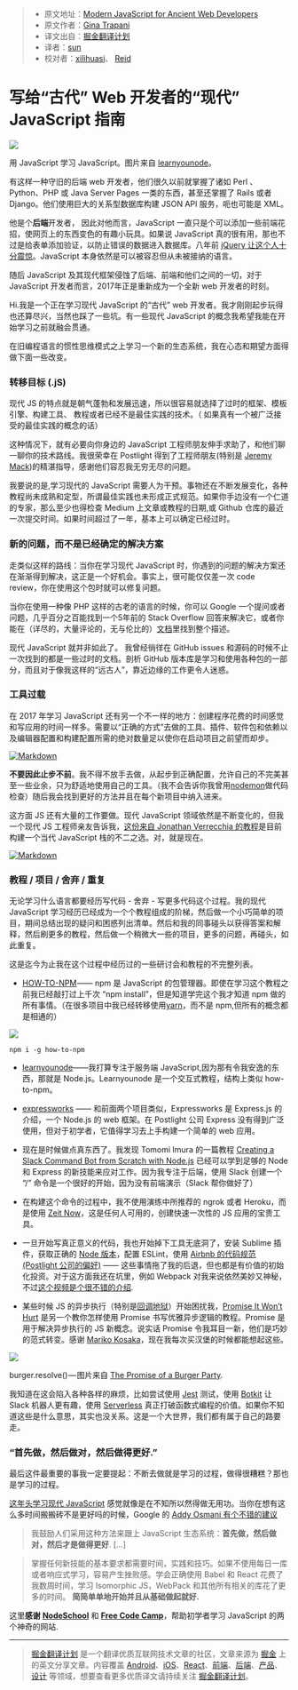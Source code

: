 > * 原文地址：[Modern JavaScript for Ancient Web Developers](https://trackchanges.postlight.com/modern-javascript-for-ancient-web-developers-58e7cae050f9#.ibsx51ylz)
> * 原文作者：[Gina Trapani](https://trackchanges.postlight.com/@ginatrapani?source=post_header_lockup)
> * 译文出自：[掘金翻译计划](https://github.com/xitu/gold-miner)
> * 译者：[sun](http://suncafe.cc)
> * 校对者：[xilihuasi](https://github.com/xilihuasi)、 [Reid](https://github.com/reid3290)

# 写给“古代” Web 开发者的“现代” JavaScript 指南 #

<img class="progressiveMedia-noscript js-progressiveMedia-inner" src="https://cdn-images-1.medium.com/max/800/1*_5XMNVNbpIDCDHU1YXZPyA.png">

用 JavaScript 学习 JavaScript。图片来自 [learnyounode](https://github.com/workshopper/learnyounode)。

有这样一种守旧的后端 web 开发者，他们很久以前就掌握了诸如 Perl 、Python、PHP 或 Java Server Pages 一类的东西，甚至还掌握了 Rails 或者 Django。他们使用巨大的关系型数据库构建 JSON API 服务，呃也可能是 XML。

他是个**后端**开发者， 因此对他而言，JavaScript 一直只是个可以添加一些前端花招，使网页上的东西变色的有趣小玩具。如果说 JavaScript 真的很有用，那也不过是给表单添加验证，以防止错误的数据进入数据库。八年前 [jQuery 让这个人十分震惊](https://twitter.com/ginatrapani/status/3252157585)。JavaScript 本身依然是可以被容忍但从未被接纳的语言。

 随后 JavaScript 及其现代框架侵蚀了后端、前端和他们之间的一切，对于 JavaScript 开发者而言，2017年正是重新成为一个全新 web 开发者的时刻。

Hi.我是一个正在学习现代 JavaScript 的“古代” web 开发者。我才刚刚起步玩得也还算尽兴，当然也踩了一些坑。有一些现代 JavaScript 的概念我希望我能在开始学习之前就融会贯通。

在旧编程语言的惯性思维模式之上学习一个新的生态系统，我在心态和期望方面得做下面一些改变。

### 转移目标 (.jS)

现代 JS 的特点就是朝气蓬勃和发展迅速，所以很容易就选择了过时的框架、模板引擎、构建工具、 教程或者已经不是最佳实践的技术。（ 如果真有一个被广泛接受的最佳实践的概念的话）

这种情况下，就有必要向你身边的 JavaScript 工程师朋友伸手求助了，和他们聊一聊你的技术路线。我很荣幸在 Postlight 得到了工程师朋友(特别是 [Jeremy Mack](https://medium.com/@mutewinter))的精湛指导，感谢他们容忍我无穷无尽的问题。

我要说的是,学习现代的 JavaScript 需要人为干预。事物还在不断发展变化，各种教程尚未成熟和定型，所谓最佳实践也未形成正式规范。如果你手边没有一个仁道的专家，那么至少也得检查 Medium 上文章或教程的日期,或 Github 仓库的最近一次提交时间。如果时间超过了一年，基本上可以确定已经过时。

### 新的问题，而不是已经确定的解决方案 ###

走类似这样的路线：当你在学习现代 JavaScript 时，你遇到的问题的解决方案还在渐渐得到解决，这正是一个好机会。事实上，很可能仅仅差一次 code review，你在使用这个包时就可以修复问题。

当你在使用一种像 PHP 这样的古老的语言的时候，你可以 Google 一个提问或者问题，几乎百分之百能找到一个5年前的 Stack Overflow 回答来解决它，或者你能在（详尽的，大量评论的，无与伦比的）[文档](http://docs.php.net/docs.php)里找到整个描述。

现代 JavaScript 就并非如此了。 我曾经徜徉在 GitHub issues 和源码的时候不止一次找到的都是一些过时的文档。剖析 GitHub 版本库是学习和使用各种包的一部分，而且对于像我这样的“远古人”，靠近边缘的工作更令人迷惑。

### 工具过载 ###

在 2017 年学习 JavaScript 还有另一个不一样的地方：创建程序花费的时间感觉和写应用的时间一样多。需要以“正确的方式”去做的工具、插件、软件包和依赖以及编辑器配置和构建配置所需的绝对数量足以使你在启动项目之前望而却步。

[![Markdown](http://i4.buimg.com/1949/adafb30475d3d36a.png)](https://twitter.com/capndesign/status/832638513048850433/photo/1)

**不要因此止步不前**。我不得不放手去做，从起步到正确配置，允许自己的不完美甚至一些业余，只为舒适地使用自己的工具。（我不会告诉你我曾用[nodemon](https://nodemon.io/)做代码检查）随后我会找到更好的方法并且在每个新项目中纳入进来。

这方面 JS 还有大量的工作要做。现代 JavaScript 领域依然是不断变化的，但我一个现代 JS 工程师亲友告诉我，[这份来自 Jonathan Verrecchia 的教程](https://github.com/verekia/js-stack-from-scratch)是目前构建一个当代 JavaScript 栈的不二之选。对，就是现在。

[![Markdown](http://i1.piimg.com/1949/95cedaf271a8c352.png)](https://github.com/verekia/js-stack-from-scratch)

### 教程 / 项目 / 舍弃 / 重复 ###

无论学习什么语言都要经历写代码 - 舍弃 - 写更多代码这个过程。我的现代 JavaScript 学习经历已经成为一个个教程组成的阶梯，然后做一个小巧简单的项目，期间总结出现的疑问和困惑列出清单。然后和我的同事碰头以获得答案和解释，然后刷更多的教程，然后做一个稍微大一些的项目，更多的问题，再碰头，如此重复。

这是迄今为止我在这个过程中经历过的一些研讨会和教程的不完整列表。

- [HOW-TO-NPM](https://github.com/workshopper/how-to-npm) —— npm 是 JavaScript 的包管理器。即使在学习这个教程之前我已经敲打过上千次 “npm install”，但是知道学完这个我才知道 npm 做的所有事情。（在很多项目中我已经转移使用[yarn](https://github.com/yarnpkg/yarn)，而不是 npm,但所有的概念都是相通的）

<img class="progressiveMedia-noscript js-progressiveMedia-inner" src="https://cdn-images-1.medium.com/max/800/1*0NydvP4xLtp13z_HE2Xqyw.png">

`npm i -g how-to-npm`

- [learnyounode](https://github.com/workshopper/learnyounode)——我打算专注于服务端 JavaScript,因为那有令我安逸的东西，那就是 Node.js。Learnyounode 是一个交互式教程，结构上类似 how-to-npm。

- [expressworks](https://github.com/azat-co/expressworks) —— 和前面两个项目类似，Expressworks 是 Express.js 的介绍，一个 Node.js 的 web 框架。在 Postlight 公司 Express 没有得到广泛使用，但对于初学者，它值得学习去上手构建一个简单的 web 应用。
- 现在是时候做点真东西了。我发现 Tomomi Imura 的一篇教程 [Creating a Slack Command Bot from Scratch with Node.js](http://www.girliemac.com/blog/2016/10/24/slack-command-bot-nodejs/) 已经可以学到足够的 Node 和 Express 的新技能来应对工作。因为我专注于后端，使用 Slack 创建一个 “/” 命令是一个很好的开始，因为没有前端演示（Slack 帮你做好了）
- 在构建这个命令的过程中，我不使用演练中所推荐的 ngrok 或者 Heroku，而是使用 [Zeit Now](https://zeit.co/now)，这是任何人可用的，创建快速一次性的 JS 应用的宝贵工具。
- 一旦开始写真正意义的代码，我也开始掉下工具无底洞了，安装 Sublime 插件，获取正确的 [Node 版本](https://github.com/postlight/lux/blob/master/CONTRIBUTING.md#nodejs-version-requirements)，配置 ESLint，使用 [Airbnb 的代码规范 (Postlight 公司的偏好)](https://github.com/airbnb/javascript) —— 这些事情拖了我的后退，但也都是有价值的初始化投资。对于这方面我还在坑里，例如 Webpack 对我来说依然美妙又神秘，不过[这个视频是个很不错的介绍](https://www.youtube.com/watch?v=WQue1AN93YU)*.*
- 某些时候 JS 的异步执行（特别是[回调地狱](http://callbackhell.com/)）开始困扰我，[Promise It Won’t Hurt](https://github.com/stevekane/promise-it-wont-hurt) 是另一个教你怎样使用 Promise 书写优雅异步逻辑的教程。Promise 是用于解决异步执行的 JS 新概念。说实话 Promise 令我耳目一新，他们是巧妙的范式转变。感谢 [Mariko Kosaka](http://kosamari.com/notes/the-promise-of-a-burger-party)，现在我每次买汉堡的时候都能想起这些。
<img class="progressiveMedia-noscript js-progressiveMedia-inner" src="https://cdn-images-1.medium.com/max/800/1*Gh5Pv0ujTuikxGZMeANfCg.png">

burger.resolve() — 图片来自 [The Promise of a Burger Party](http://kosamari.com/notes/the-promise-of-a-burger-party).

我知道在这会陷入各种各样的麻烦，比如尝试使用 [Jest](https://facebook.github.io/jest/) 测试，使用 [Botkit](https://github.com/howdyai/botkit) 让 Slack 机器人更有趣，使用 [Serverless](https://serverless.com/) 真正打破函数式编程的价值。如果你不知道这些是什么意思，其实也没关系。这是一个大世界，我们都有属于自己的路要走。

### **“首先做，然后做对，然后做得更好**.” ###

最后这件最重要的事我一定要提起：不断去做就是学习的过程，做得很糟糕？那也是学习的过程。

[这年头学习现代 JavaScript](https://hackernoon.com/how-it-feels-to-learn-javascript-in-2016-d3a717dd577f#.kclvczou2) 感觉就像是在不知所以然得做无用功。当你在想有这么多时间搬搬砖不是更好吗的时候，Google 的 [Addy Osmani 有个不错的建议](https://medium.com/@addyosmani/totally-get-your-frustration-ea11adf237e3#.t599ja0j3)

> 我鼓励人们采用这种方法来跟上 JavaScript 生态系统：**首先做，然后做对，然后才是做得更好**. […]

> 掌握任何新技能的基本要求都需要时间，实践和技巧。如果不使用每日一库或者响应式学习，容易产生挫败感。学会正确使用 Babel 和 React 花费了我数周时间，学习 Isomorphic JS，WebPack 和其他所有相关的库花了更多的时间。 **简简单单地开始并且从基础做起就好.**

这里**感谢** [ **NodeSchool**](https://nodeschool.io/) 和 [**Free Code Camp**](https://www.freecodecamp.com/)，帮助初学者学习 JavaScript 的两个神奇的网站.  


---

> [掘金翻译计划](https://github.com/xitu/gold-miner) 是一个翻译优质互联网技术文章的社区，文章来源为 [掘金](https://juejin.im) 上的英文分享文章。内容覆盖 [Android](https://github.com/xitu/gold-miner#android)、[iOS](https://github.com/xitu/gold-miner#ios)、[React](https://github.com/xitu/gold-miner#react)、[前端](https://github.com/xitu/gold-miner#前端)、[后端](https://github.com/xitu/gold-miner#后端)、[产品](https://github.com/xitu/gold-miner#产品)、[设计](https://github.com/xitu/gold-miner#设计) 等领域，想要查看更多优质译文请持续关注 [掘金翻译计划](https://github.com/xitu/gold-miner)。
